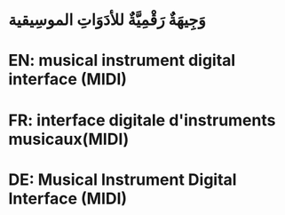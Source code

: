 # وَجِيهَةٌ رَقْمِيَّةٌ للأدَوَاتِ الموسِيقية

# EN: musical instrument digital interface (MIDI)

# FR: interface digitale d'instruments musicaux(MIDI)

# DE: Musical Instrument Digital Interface (MIDI)
